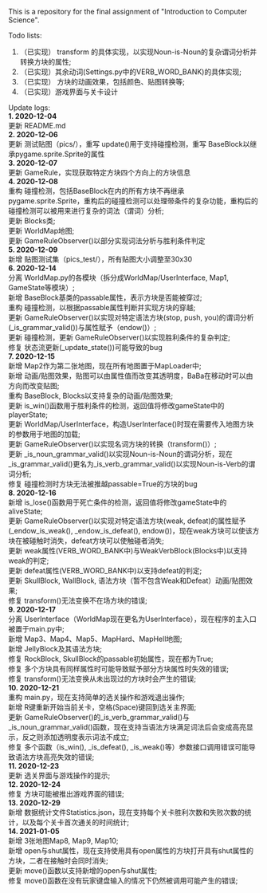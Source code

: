 
This is a repository for the final assignment of "Introduction to Computer Science".<br />

Todo lists: <br />
1. （已实现） transform 的具体实现，以实现Noun-is-Noun的复杂谓词分析并转换方块的属性; <br />
2. （已实现）其余动词(Settings.py中的VERB_WORD_BANK)的具体实现; <br />
3. （已实现） 方块的动画效果，包括颜色、贴图转换等; <br />
4. （已实现）游戏界面与关卡设计 <br />

Update logs: <br />
**1. 2020-12-04** <br />
更新 README.md<br />
**2. 2020-12-06** <br />
更新 测试贴图（pics/），重写 update()用于支持碰撞检测，重写 BaseBlock以继承pygame.sprite.Sprite的属性<br />
**3. 2020-12-07** <br />
更新 GameRule，实现获取特定方块四个方向上的方块信息<br />
**4. 2020-12-08** <br />
重构 碰撞检测，包括BaseBlock在内的所有方块不再继承pygame.sprite.Sprite，重构后的碰撞检测可以处理带条件的复杂功能，重构后的碰撞检测可以被用来进行复杂的词法（谓词）分析;<br />
更新 Blocks类;<br />
更新 WorldMap地图;<br />
更新 GameRuleObserver()以部分实现词法分析与胜利条件判定 <br />
**5. 2020-12-09** <br />
新增 贴图测试集（pics_test/），所有贴图大小调整至30x30<br />
**6. 2020-12-14** <br />
分离 WorldMap.py的各模块（拆分成WorldMap/UserInterface, Map1, GameState等模块）; <br />
新增 BaseBlock基类的passable属性，表示方块是否能被穿过; <br />
重构 碰撞检测，以根据passable属性判断并实现方块的穿越; <br />
更新 GameRuleObserver()以实现对特定语法方块(stop, push, you)的谓词分析(_is_grammar_valid())与属性赋予（endow()）;<br />
更新 碰撞检测，更新 GameRuleObserver()以实现胜利条件的复杂判定; <br />
修复 状态流更新(_update_state())可能导致的bug <br />
**7. 2020-12-15** <br />
新增 Map2作为第二张地图，现在所有地图置于MapLoader中; <br />
新增 动画/贴图效果，贴图可以由属性值而改变其透明度，BaBa在移动时可以由方向而改变贴图; <br />
重构 BaseBlock, Blocks以支持复杂的动画/贴图效果; <br />
更新 is_win()函数用于胜利条件的检测，返回值将修改gameState中的playerState; <br />
更新 WorldMap/UserInterface，构造UserInterface()时现在需要传入地图方块的参数用于地图的加载; <br />
更新 GameRuleObserver()以实现名词方块的转换（transform()）; <br />
更新 _is_noun_grammar_valid()以实现Noun-is-Noun的谓词分析，现在_is_grammar_valid()更名为_is_verb_grammar_valid()以实现Noun-is-Verb的谓词分析; <br />
修复 碰撞检测时方块无法被推越passable=True的方块的bug <br />
**8. 2020-12-16** <br />
新增 is_lose()函数用于死亡条件的检测，返回值将修改gameState中的aliveState; <br />
更新 GameRuleObserver()以实现对特定语法方块(weak, defeat)的属性赋予(_endow_is_weak(), _endow_is_defeat(), endow())，现在weak方块可以使该方块在被碰触时消失，defeat方块可以使触碰者消失; <br />
更新 weak属性(VERB_WORD_BANK中)与WeakVerbBlock(Blocks中)以支持weak的判定; <br />
更新 defeat属性(VERB_WORD_BANK中)以支持defeat的判定; <br />
更新 SkullBlock, WallBlock, 语法方块（暂不包含Weak和Defeat）动画/贴图效果; <br />
修复 transform()无法变换不在场方块的错误; <br />
**9. 2020-12-17** <br />
分离 UserInterface（WorldMap现在更名为UserInterface），现在程序的主入口被置于main.py中; <br />
新增 Map3、Map4、Map5、MapHard、MapHell地图; <br />
新增 JellyBlock及其语法方块; <br />
修复 RockBlock, SkullBlock的passable初始属性，现在都为True; <br />
修复 多个方块具有同样属性时可能导致赋予部分方块属性时失效的错误; <br />
修复 transform()无法变换从未出现过的方块时会产生的错误; <br />
**10. 2020-12-21** <br />
重构 main.py，现在支持简单的选关操作和游戏退出操作; <br />
新增 R键重新开始当前关卡，空格(Space)键回到选关主界面; <br />
更新 GameRuleObserver()的_is_verb_grammar_valid()与_is_noun_grammar_valid()函数，现在支持当语法方块满足词法后会变成高亮显示，反之则添加透明度表示词法不成立; <br />
修复 多个函数（is_win(), _is_defeat(), _is_weak()等）参数接口调用错误可能导致语法方块高亮失效的错误; <br />
**11. 2020-12-23** <br />
更新 选关界面与游戏操作的提示; <br />
**12. 2020-12-24** <br />
修复 方块可能被推出游戏界面的错误; <br />
**13. 2020-12-29** <br />
新增 数据统计文件Statistics.json，现在支持每个关卡胜利次数和失败次数的统计，以及每个关卡首次通关的时间统计; <br />
**14. 2021-01-05** <br />
新增 3张地图Map8, Map9, Map10; <br/>
新增 open与shut属性，现在支持使用具有open属性的方块打开具有shut属性的方块，二者在接触时会同时消失; <br />
更新 move()函数以支持新增的open与shut属性; <br />
修复 move()函数在没有玩家键盘输入的情况下仍然被调用可能产生的错误; <br />
